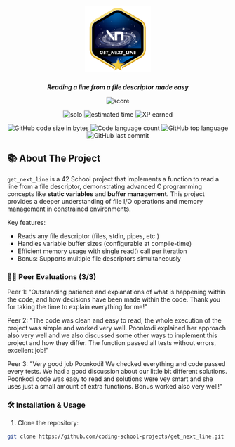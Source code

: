 <h1 align="center">
	<img src="https://github.com/senthilpoo10/badges/blob/main/badges/get_next_linem.png" />
</h1>

<p align="center">
	<b><i>Reading a line from a file descriptor made easy</i></b><br>
</p>

<p align="center">
    <img alt="score" src="https://img.shields.io/badge/score-125%2F100-brightgreen" />
<p align="center">
    <img alt="solo" src="https://img.shields.io/badge/solo-yellow" />
    <img alt="estimated time" src="https://img.shields.io/badge/time%20spent-40%20hours-blue" />
    <img alt="XP earned" src="https://img.shields.io/badge/XP%20earned-312-orange" />
<p align="center">
	<img alt="GitHub code size in bytes" src="https://img.shields.io/github/languages/code-size/senthilpoo10/get_next_line?color=lightblue" />
	<img alt="Code language count" src="https://img.shields.io/github/languages/count/senthilpoo10/get_next_line?color=yellow" />
	<img alt="GitHub top language" src="https://img.shields.io/github/languages/top/senthilpoo10/get_next_line?color=blue" />
	<img alt="GitHub last commit" src="https://img.shields.io/github/last-commit/senthilpoo10/get_next_line?color=green" />
</p>

## 📚 About The Project

`get_next_line` is a 42 School project that implements a function to read a line from a file descriptor, demonstrating advanced C programming concepts like **static variables** and **buffer management**. This project provides a deeper understanding of file I/O operations and memory management in constrained environments.

Key features:
- Reads any file descriptor (files, stdin, pipes, etc.)
- Handles variable buffer sizes (configurable at compile-time)
- Efficient memory usage with single read() call per iteration
- Bonus: Supports multiple file descriptors simultaneously

### 🧑‍💻 Peer Evaluations (3/3)
Peer 1: "Outstanding patience and explanations of what is happening within the code, and how decisions have been made within the code. Thank you for taking the time to explain everything for me!"

Peer 2: "The code was clean and easy to read, the whole execution of the project was simple and worked very well. Poonkodi explained her approach also very well and we also discussed some other ways to implement this project and how they differ. The function passed all tests without errors, excellent job!"

Peer 3: "Very good job Poonkodi! We checked everything and code passed every tests. We had a good discussion about our little bit different solutions. Poonkodi code was easy to read and solutions were vey smart and she uses just a small amount of extra functions. Bonus worked also very well!"

### 🛠️ Installation & Usage

1. Clone the repository:
```bash
git clone https://github.com/coding-school-projects/get_next_line.git

